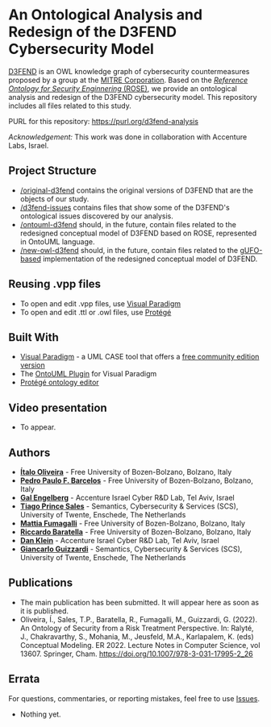# An Ontological Analysis and Redesign of the D3FEND Cybersecurity Model

[D3FEND](https://d3fend.mitre.org/) is an OWL knowledge graph of cybersecurity countermeasures proposed by a group at the [MITRE Corporation](https://www.mitre.org/news-insights/impact-story/mitres-d3fend-connects-cyber-community-counter-threats). Based on the [_Reference Ontology for Security Enginnering_ (ROSE)](https://purl.org/security-ontology), we provide an ontological analysis and redesign of the D3FEND cybersecurity model. This repository includes all files related to this study.

PURL for this repository: https://purl.org/d3fend-analysis

_Acknowledgement:_ This work was done in collaboration with Accenture Labs, Israel.


## Project Structure

* [/original-d3fend](original-d3fend) contains the original versions of D3FEND that are the objects of our study.
* [/d3fend-issues](d3fend-issues) contains files that show some of the D3FEND's ontological issues discovered by our analysis.
* [/ontouml-d3fend](/ontouml-d3fend) should, in the future, contain files related to the redesigned conceptual model of D3FEND based on ROSE, represented in OntoUML language.
* [/new-owl-d3fend](/new-owl-d3fend) should, in the future, contain files related to the [gUFO-based](https://nemo-ufes.github.io/gufo/) implementation of the redesigned conceptual model of D3FEND.

## Reusing .vpp files

* To open and edit .vpp files, use [Visual Paradigm](https://www.visual-paradigm.com)
* To open and edit .ttl or .owl files, use [Protégé](https://protege.stanford.edu/)

## Built With

* [Visual Paradigm](https://www.visual-paradigm.com) - a UML CASE tool that offers a [free community edition version](https://www.visual-paradigm.com/download/community.jsp)
* The [OntoUML Plugin](https://github.com/OntoUML/ontouml-vp-plugin) for Visual Paradigm
* [Protégé ontology editor](https://protege.stanford.edu/)

## Video presentation

* To appear.

## Authors

* **[Ítalo Oliveira](https://sites.google.com/view/italojsoliveira)** - Free University of Bozen-Bolzano, Bolzano, Italy
* **[Pedro Paulo F. Barcelos](https://www.unibz.it/en/faculties/computer-science/academic-staff/person/45598-pedro-paulo-favato-barcelos)** - Free University of Bozen-Bolzano, Bolzano, Italy
* **[Gal Engelberg](https://www.linkedin.com/in/gal-engelberg/)** - Accenture Israel Cyber R&D Lab, Tel Aviv, Israel
* **[Tiago Prince Sales](https://www.inf.unibz.it/~tpsales/)** - Semantics, Cybersecurity & Services (SCS), University of Twente, Enschede, The Netherlands
* **[Mattia Fumagalli](http://www.mattspace.net/)** - Free University of Bozen-Bolzano, Bolzano, Italy
* **[Riccardo Baratella](https://scholar.google.it/citations?user=iVvfMXcAAAAJ)** - Free University of Bozen-Bolzano, Bolzano, Italy
* **[Dan Klein](https://www.linkedin.com/in/~danklein/)** - Accenture Israel Cyber R&D Lab, Tel Aviv, Israel
* **[Giancarlo Guizzardi](https://people.utwente.nl/g.guizzardi)** - Semantics, Cybersecurity & Services (SCS), University of Twente, Enschede, The Netherlands

## Publications

- The main publication has been submitted. It will appear here as soon as it is published.
- Oliveira, Í., Sales, T.P., Baratella, R., Fumagalli, M., Guizzardi, G. (2022). An Ontology of Security from a Risk Treatment Perspective. In: Ralyté, J., Chakravarthy, S., Mohania, M., Jeusfeld, M.A., Karlapalem, K. (eds) Conceptual Modeling. ER 2022. Lecture Notes in Computer Science, vol 13607. Springer, Cham. https://doi.org/10.1007/978-3-031-17995-2_26

## Errata

For questions, commentaries, or reporting mistakes, feel free to use [Issues](https://github.com/unibz-core/d3fend-analysis/issues).

- Nothing yet.
